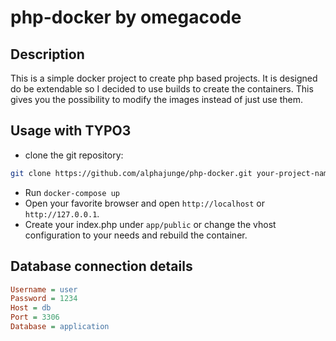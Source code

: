 # php-docker by omegacode

## Description
This is a simple docker project to create php based projects.
It is designed do be extendable so I decided to use builds to create the containers. 
This gives you the possibility to modify the images instead of just use them.

## Usage with TYPO3
* clone the git repository:
```bash 
git clone https://github.com/alphajunge/php-docker.git your-project-name
```
* Run `docker-compose up`
* Open your favorite browser and open `http://localhost` or `http://127.0.0.1`.
* Create your index.php under `app/public` or change the vhost configuration to your needs and rebuild the container.
## Database connection details
```ini
Username = user
Password = 1234
Host = db
Port = 3306
Database = application
```
